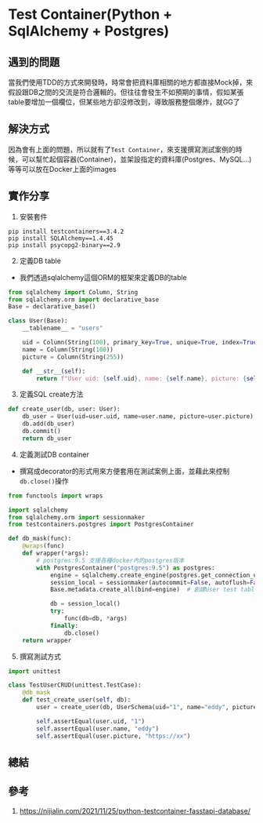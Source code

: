 # Test Container(Python + SqlAlchemy + Postgres)

## 遇到的問題
當我們使用TDD的方式來開發時，時常會把資料庫相關的地方都直接Mock掉，來假設跟DB之間的交流是符合邏輯的。但往往會發生不如預期的事情，假如某張table要增加一個欄位，但某些地方卻沒修改到，導致服務整個爆炸，就GG了

## 解決方式
因為會有上面的問題，所以就有了`Test Container`，來支援撰寫測試案例的時候，可以幫忙起個容器(Container)，並架設指定的資料庫(Postgres、MySQL...)等等可以放在Docker上面的images

## 實作分享
1. 安裝套件
```
pip install testcontainers==3.4.2
pip install SQLAlchemy==1.4.45
pip install psycopg2-binary==2.9
```

2. 定義DB table
- 我們透過sqlalchemy這個ORM的框架來定義DB的table
```python
from sqlalchemy import Column, String
from sqlalchemy.orm import declarative_base
Base = declarative_base()

class User(Base):
    __tablename__ = "users"

    uid = Column(String(100), primary_key=True, unique=True, index=True)
    name = Column(String(100))
    picture = Column(String(255))

    def __str__(self):
        return f"User uid: {self.uid}, name: {self.name}, picture: {self.picture}"
```

3. 定義SQL create方法
```python
def create_user(db, user: User):
    db_user = User(uid=user.uid, name=user.name, picture=user.picture)
    db.add(db_user)
    db.commit()
    return db_user
```

4. 定義測試DB container
- 撰寫成decorator的形式用來方便套用在測試案例上面，並藉此來控制`db.close()`操作
```python
from functools import wraps

import sqlalchemy
from sqlalchemy.orm import sessionmaker
from testcontainers.postgres import PostgresContainer

def db_mask(func):
    @wraps(func)
    def wrapper(*args):
        # postgres:9.5 支援各種docker內的postgres版本
        with PostgresContainer("postgres:9.5") as postgres:
            engine = sqlalchemy.create_engine(postgres.get_connection_url())
            session_local = sessionmaker(autocommit=False, autoflush=False, bind=engine)
            Base.metadata.create_all(bind=engine)  # 創建User test table

            db = session_local()
            try:
                func(db=db, *args)
            finally:
                db.close()
    return wrapper
```

5. 撰寫測試方式
```python
import unittest

class TestUserCRUD(unittest.TestCase):
    @db_mask
    def test_create_user(self, db):
        user = create_user(db, UserSchema(uid="1", name="eddy", picture="https://xx"))

        self.assertEqual(user.uid, "1")
        self.assertEqual(user.name, "eddy")
        self.assertEqual(user.picture, "https://xx")
```

## 總結



## 參考
1. https://nijialin.com/2021/11/25/python-testcontainer-fasstapi-database/

